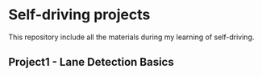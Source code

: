 # Self-driving projects
This repository include all the materials during my learning of self-driving. 

## Project1 - Lane Detection Basics



